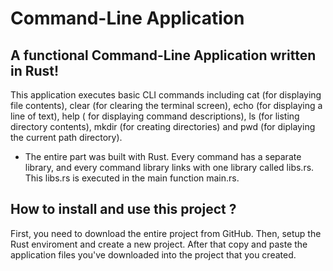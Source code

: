 # Command-Line Application

## A functional Command-Line Application written in Rust!

This application executes basic CLI commands including cat (for displaying file contents), clear (for clearing the terminal screen), echo (for displaying a line of text), help ( for displaying command descriptions), ls (for listing directory contents), mkdir (for creating directories) and pwd (for diplaying the current path directory).

* The entire part was built with Rust. Every command has a separate library, and every command library links with one library called libs.rs. This libs.rs is executed in the main function main.rs.


## How to install and use this project ?

First, you need to download the entire project from GitHub. Then, setup the Rust enviroment and create a new project. After that copy and paste the application files you've downloaded into the project that you created.
